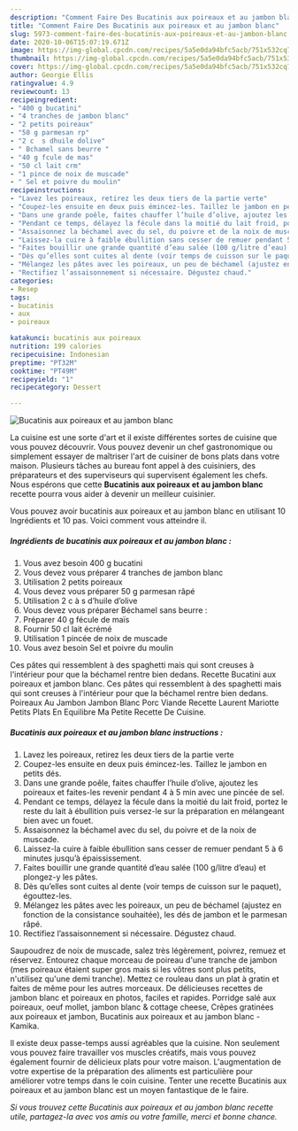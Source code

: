 ```yaml
---
description: "Comment Faire Des Bucatinis aux poireaux et au jambon blanc"
title: "Comment Faire Des Bucatinis aux poireaux et au jambon blanc"
slug: 5973-comment-faire-des-bucatinis-aux-poireaux-et-au-jambon-blanc
date: 2020-10-06T15:07:19.671Z
image: https://img-global.cpcdn.com/recipes/5a5e0da94bfc5acb/751x532cq70/bucatinis-aux-poireaux-et-au-jambon-blanc-photo-principale-de-la-recette.jpg
thumbnail: https://img-global.cpcdn.com/recipes/5a5e0da94bfc5acb/751x532cq70/bucatinis-aux-poireaux-et-au-jambon-blanc-photo-principale-de-la-recette.jpg
cover: https://img-global.cpcdn.com/recipes/5a5e0da94bfc5acb/751x532cq70/bucatinis-aux-poireaux-et-au-jambon-blanc-photo-principale-de-la-recette.jpg
author: Georgie Ellis
ratingvalue: 4.9
reviewcount: 13
recipeingredient:
- "400 g bucatini"
- "4 tranches de jambon blanc"
- "2 petits poireaux"
- "50 g parmesan rp"
- "2 c  s dhuile dolive"
- " Bchamel sans beurre "
- "40 g fcule de mas"
- "50 cl lait crm"
- "1 pince de noix de muscade"
- " Sel et poivre du moulin"
recipeinstructions:
- "Lavez les poireaux, retirez les deux tiers de la partie verte"
- "Coupez-les ensuite en deux puis émincez-les. Taillez le jambon en petits dés."
- "Dans une grande poêle, faites chauffer l’huile d’olive, ajoutez les poireaux et faites-les revenir pendant 4 à 5 min avec une pincée de sel."
- "Pendant ce temps, délayez la fécule dans la moitié du lait froid, portez le reste du lait à ébullition puis versez-le sur la préparation en mélangeant bien avec un fouet."
- "Assaisonnez la béchamel avec du sel, du poivre et de la noix de muscade."
- "Laissez-la cuire à faible ébullition sans cesser de remuer pendant 5 à 6 minutes jusqu’à épaississement."
- "Faites bouillir une grande quantité d’eau salée (100 g/litre d’eau) et plongez-y les pâtes."
- "Dès qu’elles sont cuites al dente (voir temps de cuisson sur le paquet), égouttez-les."
- "Mélangez les pâtes avec les poireaux, un peu de béchamel (ajustez en fonction de la consistance souhaitée), les dés de jambon et le parmesan râpé."
- "Rectifiez l’assaisonnement si nécessaire. Dégustez chaud."
categories:
- Resep
tags:
- bucatinis
- aux
- poireaux

katakunci: bucatinis aux poireaux 
nutrition: 199 calories
recipecuisine: Indonesian
preptime: "PT32M"
cooktime: "PT49M"
recipeyield: "1"
recipecategory: Dessert

---
```



![Bucatinis aux poireaux et au jambon blanc](https://img-global.cpcdn.com/recipes/5a5e0da94bfc5acb/751x532cq70/bucatinis-aux-poireaux-et-au-jambon-blanc-photo-principale-de-la-recette.jpg)

La cuisine est une sorte d'art et il existe différentes sortes de cuisine que vous pouvez découvrir. Vous pouvez devenir un chef gastronomique ou simplement essayer de maîtriser l'art de cuisiner de bons plats dans votre maison. Plusieurs tâches au bureau font appel à des cuisiniers, des préparateurs et des superviseurs qui supervisent également les chefs. Nous espérons que cette <strong> Bucatinis aux poireaux et au jambon blanc </strong> recette pourra vous aider à devenir un meilleur cuisinier.

<!--inarticleads1-->

Vous pouvez avoir bucatinis aux poireaux et au jambon blanc en utilisant 10 Ingrédients et 10 pas. Voici comment vous atteindre il.

##### Ingrédients de bucatinis aux poireaux et au jambon blanc :

1. Vous avez besoin 400 g bucatini
1. Vous devez vous préparer 4 tranches de jambon blanc
1. Utilisation 2 petits poireaux
1. Vous devez vous préparer 50 g parmesan râpé
1. Utilisation 2 c à s d’huile d’olive
1. Vous devez vous préparer  Béchamel sans beurre :
1. Préparer 40 g fécule de maïs
1. Fournir 50 cl lait écrémé
1. Utilisation 1 pincée de noix de muscade
1. Vous avez besoin  Sel et poivre du moulin


Ces pâtes qui ressemblent à des spaghetti mais qui sont creuses à l&#39;intérieur pour que la béchamel rentre bien dedans. Recette Bucatini aux poireaux et jambon blanc. Ces pâtes qui ressemblent à des spaghetti mais qui sont creuses à l&#39;intérieur pour que la béchamel rentre bien dedans. Poireaux Au Jambon Jambon Blanc Porc Viande Recette Laurent Mariotte Petits Plats En Equilibre Ma Petite Recette De Cuisine. 

<!--inarticleads2-->

##### Bucatinis aux poireaux et au jambon blanc instructions :

1. Lavez les poireaux, retirez les deux tiers de la partie verte
1. Coupez-les ensuite en deux puis émincez-les. Taillez le jambon en petits dés.
1. Dans une grande poêle, faites chauffer l’huile d’olive, ajoutez les poireaux et faites-les revenir pendant 4 à 5 min avec une pincée de sel.
1. Pendant ce temps, délayez la fécule dans la moitié du lait froid, portez le reste du lait à ébullition puis versez-le sur la préparation en mélangeant bien avec un fouet.
1. Assaisonnez la béchamel avec du sel, du poivre et de la noix de muscade.
1. Laissez-la cuire à faible ébullition sans cesser de remuer pendant 5 à 6 minutes jusqu’à épaississement.
1. Faites bouillir une grande quantité d’eau salée (100 g/litre d’eau) et plongez-y les pâtes.
1. Dès qu’elles sont cuites al dente (voir temps de cuisson sur le paquet), égouttez-les.
1. Mélangez les pâtes avec les poireaux, un peu de béchamel (ajustez en fonction de la consistance souhaitée), les dés de jambon et le parmesan râpé.
1. Rectifiez l’assaisonnement si nécessaire. Dégustez chaud.


Saupoudrez de noix de muscade, salez très légèrement, poivrez, remuez et réservez. Entourez chaque morceau de poireau d&#39;une tranche de jambon (mes poireaux étaient super gros mais si les vôtres sont plus petits, n&#39;utilisez qu&#39;une demi tranche). Mettez ce rouleau dans un plat à gratin et faites de même pour les autres morceaux. De délicieuses recettes de jambon blanc et poireaux en photos, faciles et rapides. Porridge salé aux poireaux, oeuf mollet, jambon blanc &amp; cottage cheese, Crêpes gratinées aux poireaux et jambon, Bucatinis aux poireaux et au jambon blanc - Kamika. 

<!--inarticleads1-->

<p>
Il existe deux passe-temps aussi agréables que la cuisine. Non seulement vous pouvez faire travailler vos muscles créatifs, mais vous pouvez également fournir de délicieux plats pour votre maison. L'augmentation de votre expertise de la préparation des aliments est particulière pour améliorer votre temps dans le coin cuisine. Tenter une recette Bucatinis aux poireaux et au jambon blanc est un moyen fantastique de le faire.
</p>

<p>
<i>Si vous trouvez cette Bucatinis aux poireaux et au jambon blanc recette utile, partagez-la avec vos amis ou votre famille, merci et bonne chance.</i>
</p>
